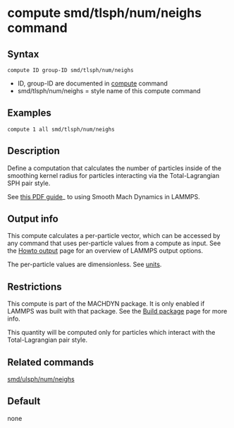 # compute smd/tlsph/num/neighs command

## Syntax

    compute ID group-ID smd/tlsph/num/neighs

-   ID, group-ID are documented in [compute](compute) command
-   smd/tlsph/num/neighs = style name of this compute command

## Examples

``` LAMMPS
compute 1 all smd/tlsph/num/neighs
```

## Description

Define a computation that calculates the number of particles inside of
the smoothing kernel radius for particles interacting via the
Total-Lagrangian SPH pair style.

See [this PDF guide](PDF/MACHDYN_LAMMPS_userguide.pdf)\_ to using Smooth
Mach Dynamics in LAMMPS.

## Output info

This compute calculates a per-particle vector, which can be accessed by
any command that uses per-particle values from a compute as input. See
the [Howto output](Howto_output) page for an overview of LAMMPS output
options.

The per-particle values are dimensionless. See [units](units).

## Restrictions

This compute is part of the MACHDYN package. It is only enabled if
LAMMPS was built with that package. See the [Build
package](Build_package) page for more info.

This quantity will be computed only for particles which interact with
the Total-Lagrangian pair style.

## Related commands

[smd/ulsph/num/neighs](compute_smd_ulsph_num_neighs)

## Default

none
